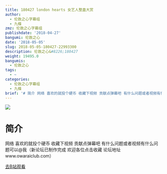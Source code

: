 ```yaml
---
title: 180427 london hearts 女艺人整蛊大赏
author:
  - 伦敦之心字幕组
  - 九條
zmz: 伦敦之心字幕组
publishdate: '2018-04-27'
bangumi: 伦敦之心
date: '2018-05-05'
slug: 2018-05-05-180427-22993300
description: 伦敦之心&#8226;180427
weight: 19495.0
bangumis:
  - 伦敦之心
tags:
  - ~
categories:
  - 伦敦之心字幕组
  - 九條
brief: '# 简介 网络 喜欢的就投个硬币 收藏下视频 贡献点弹幕吧 有什么问题或者视频有什么问题可以@我（新论坛已制作完成 欢迎各位点击收藏 论坛地址www.owaraiclub.com）'
---
```

![](https://i.imgur.com/xUcKMu1.jpg)
# 简介  
网络
喜欢的就投个硬币 收藏下视频 贡献点弹幕吧 有什么问题或者视频有什么问题可以@我（新论坛已制作完成 欢迎各位点击收藏 论坛地址www.owaraiclub.com）  

[去B站观看](https://www.bilibili.com/video/av22993300/)
 

